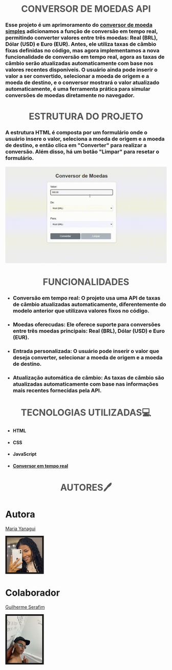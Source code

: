 <h1 align="center" span style="color:#555">CONVERSOR DE MOEDAS API</h1></span>

### Esse projeto é um aprimoramento do [conversor de moeda simples](https://github.com/MariaYanagui/conversor) adicionamos a função de conversão em tempo real, permitindo converter valores entre três moedas: Real (BRL), Dólar (USD) e Euro (EUR). Antes, ele utiliza taxas de câmbio fixas definidas no código, mas agora implementamos a nova funcionalidade de conversão em tempo real, agora as taxas de câmbio serão atualizadas automaticamente com base nos valores recentes disponíveis.  O usuário ainda pode inserir o valor a ser convertido, selecionar a moeda de origem e a moeda de destino, e o conversor mostrará o valor atualizado automaticamente, é uma ferramenta prática para simular conversões de moedas diretamente no navegador.

<h1 align="center" span style="color:#555">ESTRUTURA DO PROJETO</h1></span>

### A estrutura HTML é composta por um formulário onde o usuário insere o valor, seleciona a moeda de origem e a moeda de destino, e então clica em "Converter" para realizar a conversão. Além disso, há um botão "Limpar" para resetar o formulário.

![alt text](conversor-API.gif)

<h1 align="center" span style="color:#555">FUNCIONALIDADES</h1></span>

* ### Conversão em tempo real: O projeto usa uma API de taxas de câmbio atualizadas automaticamente, diferentemente do modelo anterior que utilizava valores fixos no código.

* ### Moedas oferecudas: Ele oferece suporte para conversões entre três moedas principais: Real (BRL), Dólar (USD) e Euro (EUR).

* ### Entrada personalizada: O usuário pode inserir o valor que deseja converter, selecionar a moeda de origem e a moeda de destino.

* ### Atualização automática de câmbio: As taxas de câmbio são atualizadas automaticamente com base nas informações mais recentes fornecidas pela API.

<h1 align="center" span style="color:#555">TECNOLOGIAS UTILIZADAS💻</h1></span>

* #### HTML
* #### CSS
* #### JavaScript
* #### [Conversor em tempo real](https://www.exchangerate-api.com/)

<h1 align="center" span style="color:#555">AUTORES🖊️</h1></span>

# Autora

[Maria Yanagui](https://github.com/MariaYanagui)

<img src="yanagui.jpeg" width= 110px border=5px>

# Colaborador 
[Guilherme Serafim](https://github.com/Guilimas2)

<img src="gui.jpeg" width= 110px border=5px>
